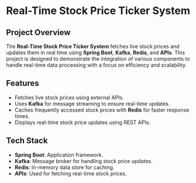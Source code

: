 # Real-Time Stock Price Ticker System

## Project Overview
The **Real-Time Stock Price Ticker System** fetches live stock prices and updates them in real time using **Spring Boot**, **Kafka**, **Redis**, and **APIs**. This project is designed to demonstrate the integration of various components to handle real-time data processing with a focus on efficiency and scalability.

## Features
- Fetches live stock prices using external APIs.
- Uses **Kafka** for message streaming to ensure real-time updates.
- Caches frequently accessed stock prices with **Redis** for faster response times.
- Displays real-time stock price updates using REST APIs.

## Tech Stack
- **Spring Boot**: Application framework.
- **Kafka**: Message broker for handling stock price updates.
- **Redis**: In-memory data store for caching.
- **APIs**: Used for fetching real-time stock prices.

